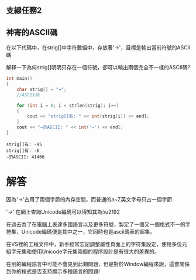 ## 支線任務2
## 神寄的ASCII碼

在以下代碼中，在strig[]中字符數組中，存放著'→'，目標是輸出當前符號的ASCII碼

解釋一下為何strig[]明明只存在一個符號，卻可以輸出兩個完全不一樣的ASCII碼?

```c++
int main()
{
    char strig[] = "→";
    //ASCII碼

    for (int i = 0; i < strlen(strig); i++)
    {
        cout << "strig[]有: " << int(strig[i]) << endl;
    }
    cout << "→的ASCII: " << int('→') << endl;
}
```
```
strig[]有: -95
strig[]有: -6
→的ASCII: 41466
```

# 解答

因為'→'占用了兩個字節的內存空間，而普通的a~Z英文字母只占一個字節

'→' 在網上查詢Unicode編碼可以得知其為:\u2192

在過去為了在電腦上表達多國語言以及更多符號，製定了一個又一個格式不一的字符集，Unicode編碼便是其中之一，它同時也是ascii碼表的超集。

在VS裡的工程文件中，新手經常忘記調整屬性頁面上的字符集設定，使用多位元組字元集和使用Unicode字元集兩個的程序設計是有很大的差異的。

在別的編程語言中可能不會見到此類問題，但是對於Window編程來說，這會關係到你的程式是否支持顯示多種語言的問題!


